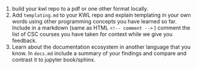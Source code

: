 1. build your kwl repo to a pdf or one other format locally.
1. Add `templating.md` to your KWL repo and explain templating in your own words using other programming concepts you have learned so far.  Include in a markdown (same as HTML `<!-- comment -->` ) comment the list of CSC courses you have taken for context while we give you feedback.
1. Learn about the documentation ecosystem in another language that you know. In `docs.md` include a summary of your findings and compare and contrast it to jupyter book/sphinx.  
